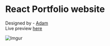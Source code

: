 # React Portfolio website

Designed by - [Adam](https://github.com/AdamDjo/) <br/>Live preview [here](https://films-application.netlify.app/)<br/>

![Imgur](https://i.imgur.com/8JuRcgL.jpg)
